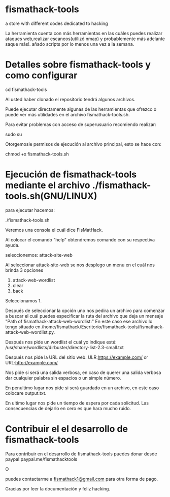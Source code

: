# fismathack-tools
a store with different codes dedicated to hacking

La herramienta cuenta con más herramientas en las cuáles puedes realizar ataques web,realizar escaneos(utilizó nmap) y probablemente más adelante saque más!.
añado scripts por lo menos una vez a la semana.

<h1>Detalles sobre fismathack-tools y como configurar</h1>

cd fismathack-tools

Al usted haber clonado el repositorio tendrá algunos archivos.

Puede ejecutar directamente algunas de las herramientas que ofrezco o puede ver más utilidades en el archivo fismathack-tools.sh.

Para evitar problemas con acceso de superusuario recomiendo realizar:

sudo su

Otorgemosle permisos de ejecución al archivo principal, esto se hace con:

chmod +x fismathack-tools.sh

<h1>Ejecución de fismathack-tools mediante el archivo ./fismathack-tools.sh(GNU/LINUX)</h1> 

para ejecutar hacemos:

./fismathack-tools.sh

Veremos una consola el cuál dice FisMatHack.

Al colocar el comando "help" obtendremos comando con su respectiva ayuda.

seleccionemos:
attack-site-web

Al seleccionar attack-site-web se nos desplego un menu en el cuál nos brinda 3 opciones 
1) attack-web-wordlist
2) clear
3) back 

Seleccionamos 1. 

Después de seleccionar la opción uno nos pedira un archivo para comenzar a buscar el cuál puedes especificar la ruta del archivo que deja un mensaje "Path of fismathack-attack-web-wordlist:" 
En este caso ese archivo lo tengo situado en /home/fismathack/Escritorio/fismathack-tools/fismathack-attack-web-wordlist.py.

Después nos pide un wordlist el cuál yo indique esté: /usr/share/wordlists/dirbuster/directory-list-2.3-small.txt

Después nos pide la URL del sitio web.
ULR:https://example.com/ 
or
URL:http://example.com/

Nos pide si será una salida verbosa, en caso de querer una salida verbosa dar cualquier palabra sin espacios o un simple número.

En penultimo lugar nos pide si será guardado en un archivo, en este caso colocare output.txt.

En ultimo lugar nos pide un tiempo de espera por cada solicitud.
Las consecuencias de dejarlo en cero es que hara mucho ruido.

<h1>Contribuir el el desarrollo de fismathack-tools</h1>

Para contribuir en el desarrollo de fismathack-tools puedes donar desde paypal:paypal.me/fismathacktools
 
O

puedes contactarme a fismathack1@gmail.com para otra forma de pago.



Gracias por leer la documentación y feliz hacking.
